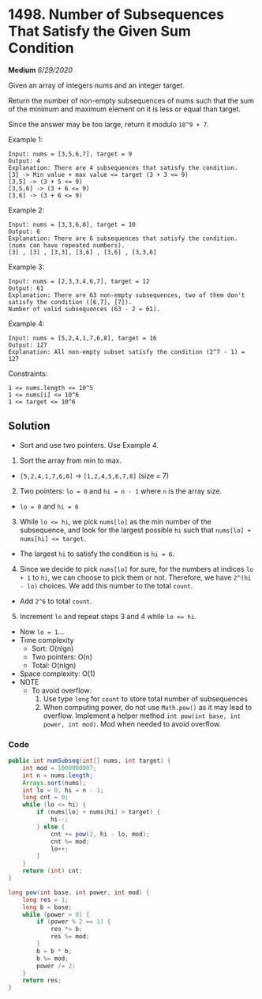 # 1498. Number of Subsequences That Satisfy the Given Sum Condition
**Medium** *6/29/2020*

Given an array of integers nums and an integer target.

Return the number of non-empty subsequences of nums such that the sum of the minimum and maximum element on it is less or equal than target.

Since the answer may be too large, return it modulo ```10^9 + 7```.



Example 1:
```
Input: nums = [3,5,6,7], target = 9
Output: 4
Explanation: There are 4 subsequences that satisfy the condition.
[3] -> Min value + max value <= target (3 + 3 <= 9)
[3,5] -> (3 + 5 <= 9)
[3,5,6] -> (3 + 6 <= 9)
[3,6] -> (3 + 6 <= 9)
```
Example 2:
```
Input: nums = [3,3,6,8], target = 10
Output: 6
Explanation: There are 6 subsequences that satisfy the condition. (nums can have repeated numbers).
[3] , [3] , [3,3], [3,6] , [3,6] , [3,3,6]
```
Example 3:
```
Input: nums = [2,3,3,4,6,7], target = 12
Output: 61
Explanation: There are 63 non-empty subsequences, two of them don't satisfy the condition ([6,7], [7]).
Number of valid subsequences (63 - 2 = 61).
```
Example 4:
```
Input: nums = [5,2,4,1,7,6,8], target = 16
Output: 127
Explanation: All non-empty subset satisfy the condition (2^7 - 1) = 127
```

Constraints:
```
1 <= nums.length <= 10^5
1 <= nums[i] <= 10^6
1 <= target <= 10^6
```

## Solution
- Sort and use two pointers.
Use Example 4.
1. Sort the array from min to max.
  - `[5,2,4,1,7,6,8]` -> `[1,2,4,5,6,7,8]` (size = 7)
2. Two pointers: `lo = 0` and `hi = n - 1` where `n` is the array size.
  - `lo = 0` and `hi = 6`
3. While `lo <= hi`, we pick `nums[lo]` as the min number of the subsequence, and look for the largest possible `hi` such that `nums[lo] + nums[hi] <= target`.
  - The largest `hi` to satisfy the condition is `hi = 6`.
4. Since we decide to pick `nums[lo]` for sure, for the numbers at indices `lo + 1` to `hi`, we can choose to pick them or not. Therefore, we have `2^(hi - lo)` choices. We add this number to the total `count`.
  - Add `2^6` to total `count`.
5. Increment `lo` and repeat steps 3 and 4 while `lo <= hi`.
  - Now `lo = 1`...
- Time complexity
  - Sort: O(nlgn)
  - Two pointers: O(n)
  - Total: O(nlgn)
- Space complexity: O(1)
- NOTE
  - To avoid overflow:
    1. Use type `long` for `count` to store total number of subsequences
    2. When computing power, do not use `Math.pow()` as it may lead to overflow. Implement a helper method `int pow(int base, int power, int mod)`. Mod when needed to avoid overflow.

### Code
```Java
public int numSubseq(int[] nums, int target) {
    int mod = 1000000007;
    int n = nums.length;
    Arrays.sort(nums);
    int lo = 0, hi = n - 1;
    long cnt = 0;
    while (lo <= hi) {
        if (nums[lo] + nums[hi] > target) {
            hi--;
        } else {
            cnt += pow(2, hi - lo, mod);
            cnt %= mod;
            lo++;
        }
    }
    return (int) cnt;
}

long pow(int base, int power, int mod) {
    long res = 1;
    long b = base;
    while (power > 0) {
        if (power % 2 == 1) {
            res *= b;
            res %= mod;
        }
        b = b * b;
        b %= mod;
        power /= 2;
    }
    return res;
}
```
